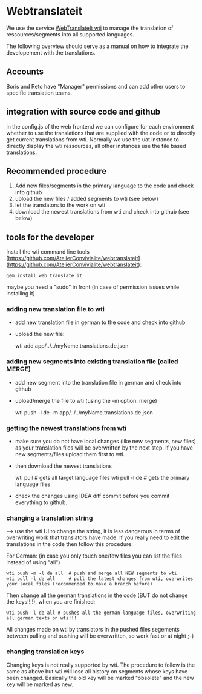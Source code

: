 # Webtranslateit
We use the service  [WebTranslateIt wti](www.webtranslateit.com) to manage the translation of ressources/segments into all supported languages.

The following overview should serve as a manual on how to integrate the developement with the translations.

## Accounts 

Boris and Reto have "Manager" permissions and can add other users to specific translation teams.

## integration with source code and github

in the config.js of the web frontend we can configure for each environment whether to use the translations that 
are supplied with the code or to directly get current translations from wti. Normally we use the uat instance to
directly display the wti ressources, all other instances use the file based translations.

## Recommended procedure

1. Add new files/segments in the primary language to the code and check into github
2. upload the new files / added segments to wti (see below)
3. let the translators to the work on wti
4. download the newest translations from wti and check into github (see below)


## tools for the developer 

Install the wti command line tools [https://github.com/AtelierConvivialite/webtranslateit] (https://github.com/AtelierConvivialite/webtranslateit):

    gem install web_translate_it
maybe you need a "sudo" in front (in case of permission issues while installing it)

### adding new translation file to wti
 
- add new translation file in german to the code and check into github
- upload the new file:


    wti add app/../../myName.translations.de.json
    
### adding new segments into existing translation file  (called MERGE)

- add new segment into the translation file in german and check into github
- upload/merge the file to wti (using the -m option: merge)


    wti push -l de -m app/../../myName.translations.de.json
    
### getting the newest translations from wti
- make sure you do not have local changes (like new segments, new files) as your translation files will be 
overwritten by the next step. If you have new segments/files upload them first to wti.
- then download the newest translations


    wti pull  # gets all target language files
    wti pull -l de # gets the primary language files
    
- check the changes using IDEA diff commit before you commit everything to github.
    
### changing a translation string

--> use the wti UI to change the string, it is less dangerous in terms of overwriting work that translators have made.
If you really need to edit the translations in the code then follow this procedure:

For German:  (in case you only touch one/few files you can list the files instead of using "all")

    wti push -m -l de all  # push and merge all NEW segments to wti
    wti pull -l de all     # pull the latest changes from wti, overwrites your local files (recommended to make a branch before)

Then change all the german translations in the code (BUT do not change the keys!!!!), when you are finished:

    wti push -l de all # pushes all the german language files, overwriting all german texts on wti!!!
    
All changes made on wti by translators in the pushed files segements between pulling and pushing will be overwritten, so work fast or at night ;-)

### changing translation keys

Changing keys is not really supported by wti. The procedure to follow is the same as above but wti will lose all 
history on segments whose keys have been changed. Basically the old key will be marked "obsolete" and the new key 
will be marked as new.




